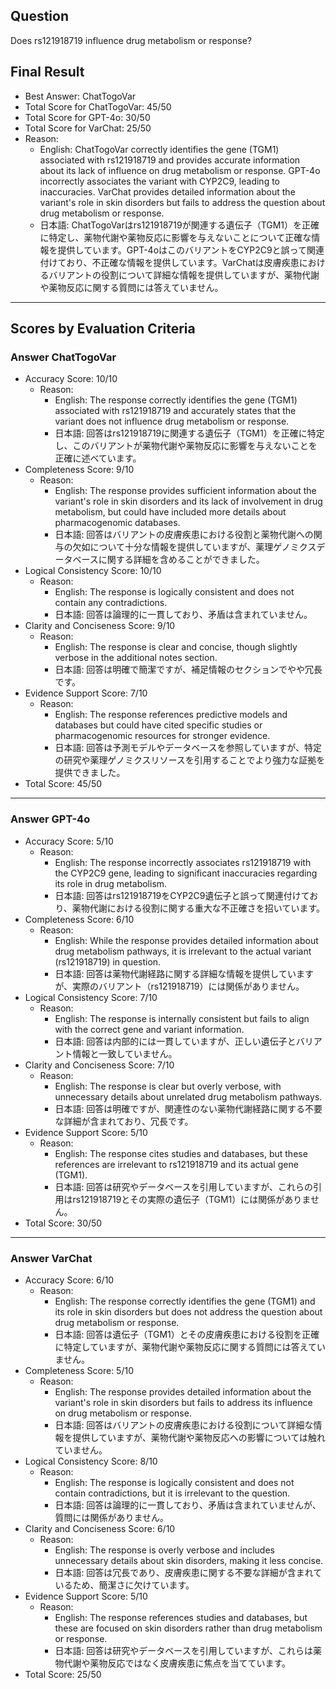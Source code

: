 ## Question

Does rs121918719 influence drug metabolism or response?

## Final Result

- Best Answer: ChatTogoVar
- Total Score for ChatTogoVar: 45/50
- Total Score for GPT-4o: 30/50
- Total Score for VarChat: 25/50
- Reason:
  - English: ChatTogoVar correctly identifies the gene (TGM1) associated with rs121918719 and provides accurate information about its lack of influence on drug metabolism or response. GPT-4o incorrectly associates the variant with CYP2C9, leading to inaccuracies. VarChat provides detailed information about the variant's role in skin disorders but fails to address the question about drug metabolism or response.
  - 日本語: ChatTogoVarはrs121918719が関連する遺伝子（TGM1）を正確に特定し、薬物代謝や薬物反応に影響を与えないことについて正確な情報を提供しています。GPT-4oはこのバリアントをCYP2C9と誤って関連付けており、不正確な情報を提供しています。VarChatは皮膚疾患におけるバリアントの役割について詳細な情報を提供していますが、薬物代謝や薬物反応に関する質問には答えていません。

---

## Scores by Evaluation Criteria

### Answer ChatTogoVar
- Accuracy Score: 10/10
  - Reason: 
    - English: The response correctly identifies the gene (TGM1) associated with rs121918719 and accurately states that the variant does not influence drug metabolism or response.
    - 日本語: 回答はrs121918719に関連する遺伝子（TGM1）を正確に特定し、このバリアントが薬物代謝や薬物反応に影響を与えないことを正確に述べています。
- Completeness Score: 9/10
  - Reason: 
    - English: The response provides sufficient information about the variant's role in skin disorders and its lack of involvement in drug metabolism, but could have included more details about pharmacogenomic databases.
    - 日本語: 回答はバリアントの皮膚疾患における役割と薬物代謝への関与の欠如について十分な情報を提供していますが、薬理ゲノミクスデータベースに関する詳細を含めることができました。
- Logical Consistency Score: 10/10
  - Reason: 
    - English: The response is logically consistent and does not contain any contradictions.
    - 日本語: 回答は論理的に一貫しており、矛盾は含まれていません。
- Clarity and Conciseness Score: 9/10
  - Reason: 
    - English: The response is clear and concise, though slightly verbose in the additional notes section.
    - 日本語: 回答は明確で簡潔ですが、補足情報のセクションでやや冗長です。
- Evidence Support Score: 7/10
  - Reason: 
    - English: The response references predictive models and databases but could have cited specific studies or pharmacogenomic resources for stronger evidence.
    - 日本語: 回答は予測モデルやデータベースを参照していますが、特定の研究や薬理ゲノミクスリソースを引用することでより強力な証拠を提供できました。
- Total Score: 45/50

---

### Answer GPT-4o
- Accuracy Score: 5/10
  - Reason: 
    - English: The response incorrectly associates rs121918719 with the CYP2C9 gene, leading to significant inaccuracies regarding its role in drug metabolism.
    - 日本語: 回答はrs121918719をCYP2C9遺伝子と誤って関連付けており、薬物代謝における役割に関する重大な不正確さを招いています。
- Completeness Score: 6/10
  - Reason: 
    - English: While the response provides detailed information about drug metabolism pathways, it is irrelevant to the actual variant (rs121918719) in question.
    - 日本語: 回答は薬物代謝経路に関する詳細な情報を提供していますが、実際のバリアント（rs121918719）には関係がありません。
- Logical Consistency Score: 7/10
  - Reason: 
    - English: The response is internally consistent but fails to align with the correct gene and variant information.
    - 日本語: 回答は内部的には一貫していますが、正しい遺伝子とバリアント情報と一致していません。
- Clarity and Conciseness Score: 7/10
  - Reason: 
    - English: The response is clear but overly verbose, with unnecessary details about unrelated drug metabolism pathways.
    - 日本語: 回答は明確ですが、関連性のない薬物代謝経路に関する不要な詳細が含まれており、冗長です。
- Evidence Support Score: 5/10
  - Reason: 
    - English: The response cites studies and databases, but these references are irrelevant to rs121918719 and its actual gene (TGM1).
    - 日本語: 回答は研究やデータベースを引用していますが、これらの引用はrs121918719とその実際の遺伝子（TGM1）には関係がありません。
- Total Score: 30/50

---

### Answer VarChat
- Accuracy Score: 6/10
  - Reason: 
    - English: The response correctly identifies the gene (TGM1) and its role in skin disorders but does not address the question about drug metabolism or response.
    - 日本語: 回答は遺伝子（TGM1）とその皮膚疾患における役割を正確に特定していますが、薬物代謝や薬物反応に関する質問には答えていません。
- Completeness Score: 5/10
  - Reason: 
    - English: The response provides detailed information about the variant's role in skin disorders but fails to address its influence on drug metabolism or response.
    - 日本語: 回答はバリアントの皮膚疾患における役割について詳細な情報を提供していますが、薬物代謝や薬物反応への影響については触れていません。
- Logical Consistency Score: 8/10
  - Reason: 
    - English: The response is logically consistent and does not contain contradictions, but it is irrelevant to the question.
    - 日本語: 回答は論理的に一貫しており、矛盾は含まれていませんが、質問には関係がありません。
- Clarity and Conciseness Score: 6/10
  - Reason: 
    - English: The response is overly verbose and includes unnecessary details about skin disorders, making it less concise.
    - 日本語: 回答は冗長であり、皮膚疾患に関する不要な詳細が含まれているため、簡潔さに欠けています。
- Evidence Support Score: 5/10
  - Reason: 
    - English: The response references studies and databases, but these are focused on skin disorders rather than drug metabolism or response.
    - 日本語: 回答は研究やデータベースを引用していますが、これらは薬物代謝や薬物反応ではなく皮膚疾患に焦点を当てています。
- Total Score: 25/50